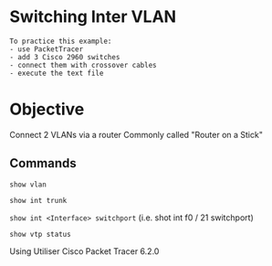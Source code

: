 # Switching Inter VLAN

```
To practice this example:
- use PacketTracer
- add 3 Cisco 2960 switches
- connect them with crossover cables
- execute the text file
```
# Objective

Connect 2 VLANs via a router
Commonly called "Router on a Stick"

## Commands
`show vlan`

`show int trunk`

`show int <Interface> switchport` (i.e. shot int f0 / 21 switchport)

`show vtp status`

Using Utiliser Cisco Packet Tracer 6.2.0
